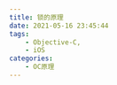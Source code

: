 ```yaml
---
title: 锁的原理
date: 2021-05-16 23:45:44
tags:
    - Objective-C,
    - iOS
categories:
    - OC原理
---
```

